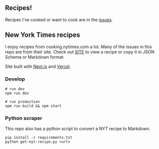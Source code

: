 ## Recipes!

Recipes I've cooked or want to cook are in the [issues](/issues).

## New York Times recipes

I enjoy recipes from cooking.nytimes.com a lot. Many of the issues in this repo are from their site. Check out [SITE]() to view a recipe or copy it in JSON Schema or Markdown format.

Site built with [Next.js](https://nextjs.org/) and [Vercel](https://vercel.com/).

### Develop

```shell
# run dev
npm run dev

# run production
npm run build && npm start
```

### Python scraper

This repo also has a python script to convert a NYT recipe to Markdown.

```shell
pip install -r requirements.txt
python get-nyt-recipe.py <url>
```